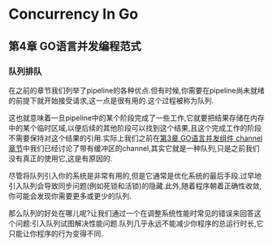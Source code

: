 # Concurrency In Go

## 第4章 GO语言并发编程范式

### 队列排队

在之前的章节我们列举了pipeline的各种优点.但有时候,你需要在pipeline尚未就绪的前提下就开始接受请求,这一点是很有用的.这个过程被称为队列.

这也就意味着一旦pipeline中的某个阶段完成了一些工作,它就要把结果存储在内存中的某个临时区域,以便后续的其他阶段可以找到这个结果,且这个完成工作的阶段不需要保持对这个结果的引用.实际上我们之前在[第3章 GO语言并发组件 channel章节](https://github.com/rayallen20/ConcurrencyInGo/blob/master/note/%E7%AC%AC3%E7%AB%A0%20GO%E8%AF%AD%E8%A8%80%E5%B9%B6%E5%8F%91%E7%BB%84%E4%BB%B6/3.%20channel.md#%E7%BC%93%E5%86%B2%E7%AE%A1%E9%81%93)中我们已经讨论了带有缓冲区的channel,其实它就是一种队列,只是之前我们没有真正的使用它,这是有原因的.

尽管将队列引入你的系统是非常有用的,但是它通常是优化系统的最后手段.过早地引入队列会导致同步问题(例如死锁和活锁)的隐藏.此外,随着程序朝着正确性收敛,你可能会发现你需要更多或更少的队列.

那么队列的好处在哪儿呢?让我们通过一个在调整系统性能时常见的错误来回答这个问题:引入队列试图解决性能问题.队列几乎永远不能减少你程序的总运行时长,它只能让你程序的行为变得不同.















